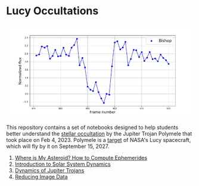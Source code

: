 # Lucy Occultations

![Light curve of a star being occulted](Images/ForcePhoto_norm_Bishop.png)

This repository contains a set of notebooks designed to help students better 
understand the [stellar occultation](http://lucy.swri.edu/occ/20230204Polymele.html) 
by the Jupiter Trojan Polymele that took place on Feb 4, 2023. Polymele is a [target](http://lucy.swri.edu/mission/Targets.html) of 
NASA's Lucy spacecraft, which will fly by it on September 15, 2027.

1. [Where is My Asteroid? How to Compute Ephemerides](Notebooks/Asteroid_Ephemerides.ipynb)
2. [Introduction to Solar System Dynamics](Notebooks/Intro_to_Solar_System_Dynamics.ipynb)
3. [Dynamics of Jupiter Trojans](Notebooks/Dynamics_of_Jupiter_Trojans.ipynb)
4. [Reducing Image Data](https://github.com/dwgerdes/LucyOcc/blob/main/Notebooks/Reducing%20Image%20Data.ipynb)